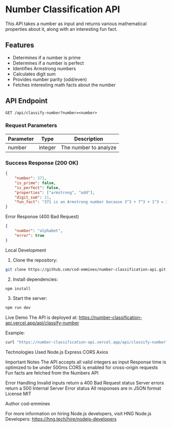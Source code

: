 # Number Classification API

This API takes a number as input and returns various mathematical properties about it, along with an interesting fun fact.

## Features

- Determines if a number is prime
- Determines if a number is perfect
- Identifies Armstrong numbers
- Calculates digit sum
- Provides number parity (odd/even)
- Fetches interesting math facts about the number

## API Endpoint

`GET /api/classify-number?number=<number>`

### Request Parameters

| Parameter | Type    | Description           |
|-----------|---------|----------------------|
| number    | integer | The number to analyze |

### Success Response (200 OK)

```json
{
    "number": 371,
    "is_prime": false,
    "is_perfect": false,
    "properties": ["armstrong", "odd"],
    "digit_sum": 11,
    "fun_fact": "371 is an Armstrong number because 3^3 + 7^3 + 1^3 = 371"
}

```

Error Response (400 Bad Request)
```json
{
    "number": "alphabet",
    "error": true
}
```

Local Development
1. Clone the repository:
```bash
git clone https://github.com/cod-emminex/number-classification-api.git
```

2. Install dependencies:
```bash
npm install
```

3. Start the server:
```bash
npm run dev
```

Live Demo
The API is deployed at: https://number-classification-api.vercel.app/api/classify-number

Example:
```bash
curl "https://number-classification-api.vercel.app/api/classify-number?number=371"
```

Technologies Used
Node.js
Express
CORS
Axios

Important Notes
The API accepts all valid integers as input
Response time is optimized to be under 500ms
CORS is enabled for cross-origin requests
Fun facts are fetched from the Numbers API

Error Handling
Invalid inputs return a 400 Bad Request status
Server errors return a 500 Internal Server Error status
All responses are in JSON format
License
MIT

Author
cod-emminex

For more information on hiring Node.js developers, visit HNG Node.js Developers: https://hng.tech/hire/nodejs-developers

